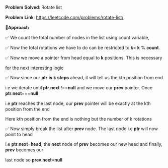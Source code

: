𝐏𝐫𝐨𝐛𝐥𝐞𝐦 𝐒𝐨𝐥𝐯𝐞𝐝: Rotate list

𝐏𝐫𝐨𝐛𝐥𝐞𝐦 𝐋𝐢𝐧𝐤: https://leetcode.com/problems/rotate-list/



📌𝐀𝐩𝐩𝐫𝐨𝐚𝐜𝐡

✅ We count the total number of nodes in the list using count variable,

✅ Now the total rotations we have to do can be restricted to 𝐤= 𝐤 % 𝐜𝐨𝐮𝐧𝐭.

✅ Now we move a pointer from head equal to 𝐤 positions. This is necessary 

for the next interesting logic

✅ Now since our 𝐩𝐭𝐫 𝐢𝐬 𝐤 𝐬𝐭𝐞𝐩𝐬 ahead, it will tell us the kth position from end

i.e we iterate until 𝐩𝐭𝐫.𝐧𝐞𝐱𝐭 !==𝐧𝐮𝐥𝐥 and we move our 𝐩𝐫𝐞𝐯 pointer. Once 𝐩𝐭𝐫.𝐧𝐞𝐱𝐭===𝐧𝐮𝐥𝐥

i.e 𝐩𝐭𝐫 reaches the last node, our 𝐩𝐫𝐞𝐯 pointer will be exactly at the kth position from the end

Here kth position from the end is nothing but the number of k rotations

✅ Now simply break the list after 𝐩𝐫𝐞𝐯 node. The last node i.e 𝐩𝐭𝐫 will now point to head

i.e 𝐩𝐭𝐫.𝐧𝐞𝐱𝐭=𝐡𝐞𝐚𝐝, the 𝐧𝐞𝐱𝐭 node of 𝐩𝐫𝐞𝐯 becomes our new head and finally, 𝐩𝐫𝐞𝐯 becomes our 

last node so 𝐩𝐫𝐞𝐯.𝐧𝐞𝐱𝐭=𝐧𝐮𝐥𝐥

